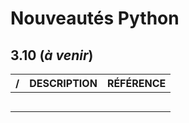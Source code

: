 # Nouveautés Python

## 3.10 (_à venir_)

|/|DESCRIPTION|RÉFÉRENCE|
|:--:|:--|:--:|
||||
||||
||||
||||
||||
